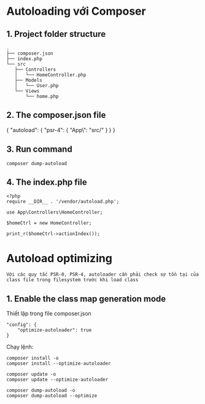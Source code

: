 # Autoloading với Composer

## 1. Project folder structure
    .
    ├── composer.json
    ├── index.php
    └── src
       ├── Controllers
       │   └── HomeController.php
       ├── Models
       │   └── User.php
       └── Views
           └── home.php

## 2. The composer.json file
{
    "autoload": {
        "psr-4": {
            "App\\": "src/"
        }
    }
}

## 3. Run command
    composer dump-autoload

## 4. The index.php file

    <?php
    require __DIR__ . '/vendor/autoload.php';

    use App\Controllers\HomeController;

    $homeCtrl = new HomeController;

    print_r($homeCtrl->actionIndex());

# Autoload optimizing
    Với các quy tắc PSR-0, PSR-4, autoloader cần phải check sự tồn tại của class file trong filesystem trước khi load class

## 1. Enable the class map generation mode
Thiết lập trong file composer.json

    "config": {
        "optimize-autoloader": true
    }

Chạy lệnh:

    composer install -o
    composer install --optimize-autoloader

    composer update -o
    composer update --optimize-autoloader

    composer dump-autoload -o
    composer dump-autoload --optimize

